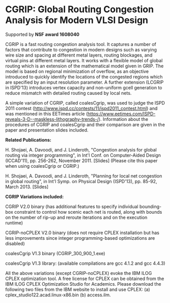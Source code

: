 # CGRIP: Global Routing Congestion Analysis for Modern VLSI Design

Supported by **NSF award 1608040**

CGRIP is a fast routing congestion analysis tool. It captures a number of factors that contribute to congestion in modern designs such as varying wire size and spacing at different metal layers, routing blockages, and virtual pins at different metal layers. It works with a flexible model of global routing which is an extension of the mathematical model given in GRIP. The model is based on regional minimization of overflow, as an objective introduced to quickly identify the locations of the congested regions which are specified by an input resolution parameter. A further extension (LCGRIP in ISPD'13) introduces vertex capacity and non-uniform gcell generation to reduce mismatch with detailed routing caused by local nets.

A simple variation of CGRIP, called coalesCgrip, was used to judge the ISPD 2011 contest (http://www.ispd.cc/contests/11/ispd2011_contest.html) and was mentioned in this EETimes article (https://www.eetimes.com/ISPD-reveals-3-D--maskless-lithography-trends-/). Information about the procedures of CGRIP and coalesCgrip and their comparison are given in the paper and presentation slides included.

**Related Publications:**

H. Shojaei, A. Davoodi, and J. Linderoth, "Congestion analysis for global routing via integer programming", in Int'l Conf. on Computer-Aided Design (ICCAD'11), pp. 256-262, November 2011. [Slides] (Please cite this paper when using coalesCgrip or CGRIP.)

H. Shojaei, A. Davoodi, and J. Linderoth, "Planning for local net congestion in global routing", in Int'l Symp. on Physical Design (ISPD'13), pp. 85-92, March 2013. [Slides]

**CGRIP Variations included:**

CGRIP V2.0 binary (has additional features to specify individual bounding-box constraint to control how scenic each net is routed, along with bounds on the number of rip-up and reroute iterations and on the execution runtime)

CGRIP-noCPLEX V2.0 binary (does not require CPLEX installation but has less improvements since integer programming-based optimizations are disabled)

coalesCgrip V1.3 binary (CGRIP_300_900_1.exe)

coalesCgrip V1.3 library: (available compilations are gcc 4.1.2 and gcc 4.4.3)

All the above variations (except CGRIP-noCPLEX) evoke the IBM ILOG CPLEX optimization tool. A free license for CPLEX can be obtained from the IBM ILOG CPLEX Optimization Studio for Academics. Please download the following two files from the IBM website to install and use CPLEX: (a) cplex_studio122.acad.linux-x86.bin (b) access.ilm.
